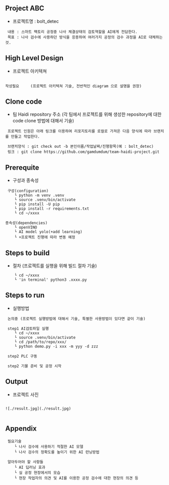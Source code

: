 ## Project ABC

* 프로젝트명 : bolt_detec

```shell
 내용 : 스마트 팩토리 공정중 나사 체결상태의 검토역할을 AI에게 전담한다.
 목표 : 나사 검수에 사용하던 방식을 응용하여 여러가지 공정의 검수 과정을 AI로 대체하는 것.
```

## High Level Design

* 프로젝트 아키텍쳐

```shell

작성필요     (프로젝트 아키텍쳐 기술, 전반적인 diagram 으로 설명을 권장) 

```


## Clone code

* 팀 Haidi repository 주소 
    (각 팀에서 프로젝트를 위해 생성한 repository에 대한 code clone 방법에 대해서 기술)

```shell
 프로젝트 인원은 아래 링크를 이용하여 리포지토리를 로컬로 가져온 다음 양식에 따라 브랜치를 만들고 작업한다.

 브랜치양식 : git check out -b 본인이름/작업날짜/진행항목(예 : bolt_detec)
 링크 : git clone https://github.com/gamdumdum/team-haidi-project.git
```

## Prerequite

* 구성과 종속성

```shell
 구성(configuration)
    └ python -m venv .venv
    └ source .venv/bin/activate
    └ pip install -U pip
    └ pip install -r requirements.txt
    └ cd ~/xxxx
```
```shell
종속성(dependencies)
    └ openVINO
    └ AI model yolo(+add learning)
    └ +프로젝트 진행에 따라 변동 예정
```


## Steps to build

* 절차 (프로젝트를 실행을 위해 빌드 절차 기술)

```shell
    └ cd ~/xxxx
    └ 'in terminal' python3 .xxxx.py
```

## Steps to run

* 실행방법

```shell
 논의중 (프로젝트 실행방법에 대해서 기술, 특별한 사용방법이 있다면 같이 기술)

 step1 AI검토파일 실행
    └ cd ~/xxxx
    └ source .venv/bin/activate
    └ cd /path/to/repo/xxx/
    └ python demo.py -i xxx -m yyy -d zzz

 step2 PLC 구동

 step2 기물 준비 및 공정 시작

```

## Output

* 프로젝트 사진


```shell

![./result.jpg](./result.jpg)


```



## Appendix

```shell
 필요기술
    └ 나사 검수에 사용하기 적절한 AI 모델
    └ 나사 검수의 정확도를 높이기 위한 AI 런닝방법
```

```shell
 알아두어야 할 사항들
    └ AI 딥러닝 효과
    └ 실 공정 현장에서의 모습
    └ 현장 작업자의 의견 및 AI를 이용한 공정 검수에 대한 현장의 의견 등
```

